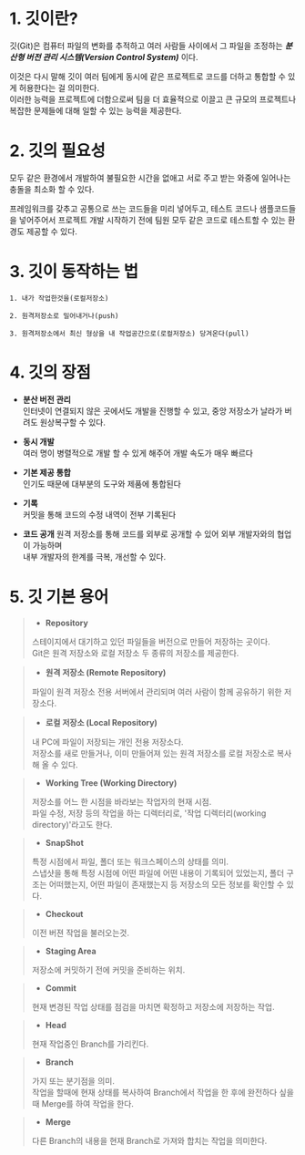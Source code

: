 # 1. 깃이란?
깃(Git)은 컴퓨터 파일의 변화를 추적하고 여러 사람들 사이에서 그 파일을 조정하는 **_분산형 버전 관리 시스템(Version Control System)_** 이다.

이것은 다시 말해 깃이 여러 팀에게 동시에 같은 프로젝트로 코드를 더하고 통합할 수 있게 허용한다는 걸 의미한다.   
이러한 능력을 프로젝트에 더함으로써 팀을 더 효율적으로 이끌고 큰 규모의 프로젝트나 복잡한 문제들에 대해 일할 수 있는 능력을 제공한다.

# 2. 깃의 필요성
모두 같은 환경에서 개발하여 불필요한 시간을 없애고 서로 주고 받는 와중에 일어나는 충돌을 최소화 할 수 있다.   

프레임워크를 갖추고 공통으로 쓰는 코드들을 미리 넣어두고, 테스트 코드나 샘플코드들을 넣어주어서 프로젝트 개발 시작하기 전에 팀원 모두 같은 코드로 테스트할 수 있는 환경도 제공할 수 있다.

# 3. 깃이 동작하는 법
    1. 내가 작업한것을(로컬저장소)   
    
    2. 원격저장소로 밀어내거나(push)   
    
    3. 원격저장소에서 최신 형상을 내 작업공간으로(로컬저장소) 당겨온다(pull)

# 4. 깃의 장점

- **분산 버전 관리**   
인터넷이 연결되지 않은 곳에서도 개발을 진행할 수 있고, 중앙 저장소가 날라가 버려도 원상복구할 수 있다.

- **동시 개발**   
여러 명이 병렬적으로 개발 할 수 있게 해주어 개발 속도가 매우 빠르다

- **기본 제공 통합**   
인기도 때문에 대부분의 도구와 제품에 통합된다

- **기록**   
커밋을 통해 코드의 수정 내역이 전부 기록된다

- **코드 공개**
원격 저장소를 통해 코드를 외부로 공개할 수 있어 외부 개발자와의 협업이 가능하며   
내부 개발자의 한계를 극복, 개선할 수 있다.

# 5. 깃 기본 용어
> - **Repository**
>
>스테이지에서 대기하고 있던 파일들을 버전으로 만들어 저장하는 곳이다.   
Git은 원격 저장소와 로컬 저장소 두 종류의 저장소를 제공한다.   

> - **원격 저장소 (Remote Repository)**
>
>파일이 원격 저장소 전용 서버에서 관리되며 여러 사람이 함께 공유하기 위한 저장소다.   

> - **로컬 저장소 (Local Repository)**
>
>내 PC에 파일이 저장되는 개인 전용 저장소다.   
저장소를 새로 만들거나, 이미 만들어져 있는 원격 저장소를 로컬 저장소로 복사해 올 수 있다.   

> - **Working Tree (Working Directory)**
>
>저장소를 어느 한 시점을 바라보는 작업자의 현재 시점.   
파일 수정, 저장 등의 작업을 하는 디렉터리로, '작업 디렉터리(working directory)'라고도 한다.   

> - **SnapShot**
>
>특정 시점에서 파일, 폴더 또는 워크스페이스의 상태를 의미.   
스냅샷을 통해 특정 시점에 어떤 파일에 어떤 내용이 기록되어 있었는지, 폴더 구조는 어떠했는지, 어떤 파일이 존재했는지 등 저장소의 모든 정보를 확인할 수 있다.   

> - **Checkout**
> 
>이전 버젼 작업을 불러오는것.   

> - **Staging Area**
>
>저장소에 커밋하기 전에 커밋을 준비하는 위치.   

> - **Commit**
>
>현재 변경된 작업 상태를 점검을 마치면 확정하고 저장소에 저장하는 작업.   

> - **Head**
>
>현재 작업중인 Branch를 가리킨다.   

> - **Branch**
>
>가지 또는 분기점을 의미.   
작업을 할때에 현재 상태를 복사하여 Branch에서 작업을 한 후에 완전하다 싶을 때 Merge를 하여 작업을 한다.   

> - **Merge**
>
>다른 Branch의 내용을 현재 Branch로 가져와 합치는 작업을 의미한다.   

